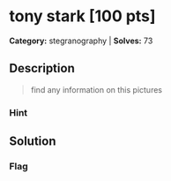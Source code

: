 # tony stark [100 pts]

**Category:** stegranography
| **Solves:** 73

## Description
>find any information on this pictures

### Hint
 
## Solution

### Flag

